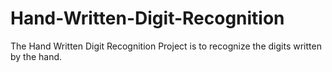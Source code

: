 # Hand-Written-Digit-Recognition
The Hand Written Digit Recognition Project is to recognize the digits written by the hand. 
